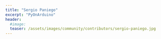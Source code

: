 ```yaml
---
title: "Sergio Paniego"
excerpt: "PyOnArduino"
header:
  #image: 
  teaser: /assets/images/community/contributors/sergio-paniego.jpg
---
```

